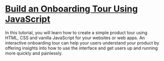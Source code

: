 # [Build an Onboarding Tour Using JavaScript](https://webdesign.tutsplus.com/courses/build-an-onboarding-tour-using-javascript?ec_promo=short_course)

In this tutorial, you will learn how to create a simple product tour using HTML, CSS and vanilla JavaScript for your websites or web apps. An interactive onboarding tour can help your users understand your product by offering insights into how to use the interface and get users up and running more quickly and painlessly.
